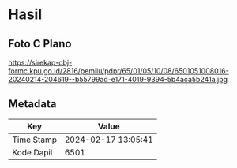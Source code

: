 # Hasil

## Foto C Plano

https://sirekap-obj-formc.kpu.go.id/2816/pemilu/pdpr/65/01/05/10/08/6501051008016-20240214-204619--b55799ad-e171-4019-9394-5b4aca5b241a.jpg


## Metadata

| Key        | Value               |
| ---------- | ------------------- |
| Time Stamp | 2024-02-17 13:05:41 |
| Kode Dapil | 6501                |



